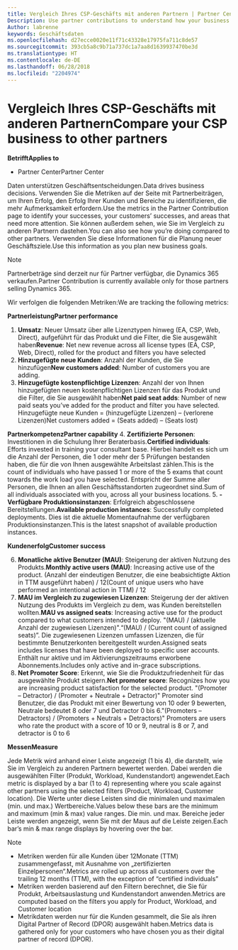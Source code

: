 ```yaml
---
title: Vergleich Ihres CSP-Geschäfts mit anderen Partnern | Partner Center
Description: Use partner contributions to understand how your business is growing and succeeding
Author: labrenne
keywords: Geschäftsdaten
ms.openlocfilehash: d27ecce0020e11f71c43328e17975fa711c8de57
ms.sourcegitcommit: 393cb5a8c9b71a737dc1a7aa8d1639937470be3d
ms.translationtype: HT
ms.contentlocale: de-DE
ms.lasthandoff: 06/28/2018
ms.locfileid: "2204974"
---
```

# <a name="compare-your-csp-business-to-other-partners"></a><span data-ttu-id="975a3-103">Vergleich Ihres CSP-Geschäfts mit anderen Partnern</span><span class="sxs-lookup"><span data-stu-id="975a3-103">Compare your CSP business to other partners</span></span> 

**<span data-ttu-id="975a3-104">Betrifft</span><span class="sxs-lookup"><span data-stu-id="975a3-104">Applies to</span></span>**
- <span data-ttu-id="975a3-105">Partner Center</span><span class="sxs-lookup"><span data-stu-id="975a3-105">Partner Center</span></span>

<span data-ttu-id="975a3-106">Daten unterstützen Geschäftsentscheidungen.</span><span class="sxs-lookup"><span data-stu-id="975a3-106">Data drives business decisions.</span></span> <span data-ttu-id="975a3-107">Verwenden Sie die Metriken auf der Seite mit Partnerbeiträgen, um Ihren Erfolg, den Erfolg Ihrer Kunden und Bereiche zu identifizieren, die mehr Aufmerksamkeit erfordern.</span><span class="sxs-lookup"><span data-stu-id="975a3-107">Use the metrics in the Partner Contribution page to identify your successes, your customers’ successes, and areas that need more attention.</span></span> <span data-ttu-id="975a3-108">Sie können außerdem sehen, wie Sie im Vergleich zu anderen Partnern dastehen.</span><span class="sxs-lookup"><span data-stu-id="975a3-108">You can also see how you’re doing compared to other partners.</span></span> <span data-ttu-id="975a3-109">Verwenden Sie diese Informationen für die Planung neuer Geschäftsziele.</span><span class="sxs-lookup"><span data-stu-id="975a3-109">Use this information as you plan new business goals.</span></span>

>[!NOTE]
><span data-ttu-id="975a3-110">Partnerbeträge sind derzeit nur für Partner verfügbar, die Dynamics 365 verkaufen.</span><span class="sxs-lookup"><span data-stu-id="975a3-110">Partner Contribution is currently available only for those partners selling Dynamics 365.</span></span>

<span data-ttu-id="975a3-111">Wir verfolgen die folgenden Metriken:</span><span class="sxs-lookup"><span data-stu-id="975a3-111">We are tracking the following metrics:</span></span>

**<span data-ttu-id="975a3-112">Partnerleistung</span><span class="sxs-lookup"><span data-stu-id="975a3-112">Partner performance</span></span>**

1. <span data-ttu-id="975a3-113">**Umsatz**: Neuer Umsatz über alle Lizenztypen hinweg (EA, CSP, Web, Direct), aufgeführt für das Produkt und die Filter, die Sie ausgewählt haben</span><span class="sxs-lookup"><span data-stu-id="975a3-113">**Revenue**: Net new revenue across all license types (EA, CSP, Web, Direct), rolled for the product and filters you have selected</span></span>
2. <span data-ttu-id="975a3-114">**Hinzugefügte neue Kunden**: Anzahl der Kunden, die Sie hinzufügen</span><span class="sxs-lookup"><span data-stu-id="975a3-114">**New customers added**: Number of customers you are adding.</span></span>
3. <span data-ttu-id="975a3-115">**Hinzugefügte kostenpflichtige Lizenzen**: Anzahl der von Ihnen hinzugefügten neuen kostenpflichtigen Lizenzen für das Produkt und die Filter, die Sie ausgewählt haben</span><span class="sxs-lookup"><span data-stu-id="975a3-115">**Net paid seat adds**: Number of new paid seats you’ve added for the product and filter you have selected.</span></span>  <span data-ttu-id="975a3-116">Hinzugefügte neue Kunden = (hinzugefügte Lizenzen) – (verlorene Lizenzen)</span><span class="sxs-lookup"><span data-stu-id="975a3-116">Net customers added = (Seats added) – (Seats lost)</span></span> 

**<span data-ttu-id="975a3-117">Partnerkompetenz</span><span class="sxs-lookup"><span data-stu-id="975a3-117">Partner capability</span></span>**
4. <span data-ttu-id="975a3-118">**Zertifizierte Personen**: Investitionen in die Schulung Ihrer Beraterbasis.</span><span class="sxs-lookup"><span data-stu-id="975a3-118">**Certified individuals**: Efforts invested in training your consultant base.</span></span> <span data-ttu-id="975a3-119">Hierbei handelt es sich um die Anzahl der Personen, die 1 oder mehr der 5 Prüfungen bestanden haben, die für die von Ihnen ausgewählte Arbeitslast zählen.</span><span class="sxs-lookup"><span data-stu-id="975a3-119">This is the count of individuals who have passed 1 or more of the 5 exams that count towards the work load you have selected.</span></span> <span data-ttu-id="975a3-120">Entspricht der Summe aller Personen, die Ihnen an allen Geschäftsstandorten zugeordnet sind.</span><span class="sxs-lookup"><span data-stu-id="975a3-120">Sum of all individuals associated with you, across all your business locations.</span></span>
5. <span data-ttu-id="975a3-121">**-Verfügbare Produktionsinstanzen**: Erfolgreich abgeschlossene Bereitstellungen.</span><span class="sxs-lookup"><span data-stu-id="975a3-121">**Available production instances**: Successfully completed deployments.</span></span> <span data-ttu-id="975a3-122">Dies ist die aktuelle Momentaufnahme der verfügbaren Produktionsinstanzen.</span><span class="sxs-lookup"><span data-stu-id="975a3-122">This is the latest snapshot of available production instances.</span></span>

**<span data-ttu-id="975a3-123">Kundenerfolg</span><span class="sxs-lookup"><span data-stu-id="975a3-123">Customer success</span></span>**

6.  <span data-ttu-id="975a3-124">**Monatliche aktive Benutzer (MAU)**: Steigerung der aktiven Nutzung des Produkts.</span><span class="sxs-lookup"><span data-stu-id="975a3-124">**Monthly active users (MAU)**: Increasing active use of the product.</span></span>
<span data-ttu-id="975a3-125">(Anzahl der eindeutigen Benutzer, die eine beabsichtigte Aktion in TTM ausgeführt haben) / 12</span><span class="sxs-lookup"><span data-stu-id="975a3-125">(Count of unique users who have performed an intentional action in TTM) / 12</span></span>
7. <span data-ttu-id="975a3-126">**MAU im Vergleich zu zugewiesen Lizenzen**: Steigerung der der aktiven Nutzung des Produkts im Vergleich zu dem, was Kunden bereitstellen wollten.</span><span class="sxs-lookup"><span data-stu-id="975a3-126">**MAU vs assigned seats**: Increasing active use for the product compared to what customers intended to deploy.</span></span> <span data-ttu-id="975a3-127">"(MAU) / (aktuelle Anzahl der zugewiesen Lizenzen)".</span><span class="sxs-lookup"><span data-stu-id="975a3-127">“(MAU) / (Current count of assigned seats)”.</span></span> <span data-ttu-id="975a3-128">Die zugewiesenen Lizenzen umfassen Lizenzen, die für bestimmte Benutzerkonten bereitgestellt wurden.</span><span class="sxs-lookup"><span data-stu-id="975a3-128">Assigned seats includes licenses that have been deployed to specific user accounts.</span></span>  <span data-ttu-id="975a3-129">Enthält nur aktive und im Aktivierungszeitraums erworbene Abonnements.</span><span class="sxs-lookup"><span data-stu-id="975a3-129">Includes only active and in-grace subscriptions.</span></span> 
8.  <span data-ttu-id="975a3-130">**Net Promoter Score**: Erkennt, wie Sie die Produktzufriedenheit für das ausgewählte Produkt steigern.</span><span class="sxs-lookup"><span data-stu-id="975a3-130">**Net promoter score**: Recognizes how you are increasing product satisfaction for the selected product.</span></span>
<span data-ttu-id="975a3-131">"(Promoter – Detractor) / (Promoter + Neutrale + Detractor)" Promoter sind Benutzer, die das Produkt mit einer Bewertung von 10 oder 9 bewerten, Neutrale bedeutet 8 oder 7 und Detractor 0 bis 6.</span><span class="sxs-lookup"><span data-stu-id="975a3-131">"(Promoters – Detractors) / (Promoters + Neutrals + Detractors)" Promoters are users who rate the product with a score of 10 or 9, neutral is 8 or 7, and detractor is 0 to 6</span></span>

**<span data-ttu-id="975a3-132">Messen</span><span class="sxs-lookup"><span data-stu-id="975a3-132">Measure</span></span>**

<span data-ttu-id="975a3-133">Jede Metrik wird anhand einer Leiste angezeigt (1 bis 4), die darstellt, wie Sie im Vergleich zu anderen Partnern bewertet werden. Dabei werden die ausgewählten Filter (Produkt, Workload, Kundenstandort) angewendet.</span><span class="sxs-lookup"><span data-stu-id="975a3-133">Each metric is displayed by a bar (1 to 4) representing where you scale against other partners using the selected filters (Product, Workload, Customer location).</span></span> <span data-ttu-id="975a3-134">Die Werte unter diese Leisten sind die minimalen und maximalen (min. und max.) Wertbereiche.</span><span class="sxs-lookup"><span data-stu-id="975a3-134">Values below these bars are the minimum and maximum (min & max) value ranges.</span></span> <span data-ttu-id="975a3-135">Die min. und max. Bereiche jeder Leiste werden angezeigt, wenn Sie mit der Maus auf die Leiste zeigen.</span><span class="sxs-lookup"><span data-stu-id="975a3-135">Each bar’s min & max range displays by hovering over the bar.</span></span>  

>[!NOTE] 
>- <span data-ttu-id="975a3-136">Metriken werden für alle Kunden über 12Monate (TTM) zusammengefasst, mit Ausnahme von „zertifizierten Einzelpersonen“.</span><span class="sxs-lookup"><span data-stu-id="975a3-136">Metrics are rolled up across all customers over the trailing 12 months (TTM), with the exception of “certified individuals”</span></span>        
>- <span data-ttu-id="975a3-137">Metriken werden basierend auf den Filtern berechnet, die Sie für Produkt, Arbeitsauslastung und Kundenstandort anwenden.</span><span class="sxs-lookup"><span data-stu-id="975a3-137">Metrics are computed based on the filters you apply for Product, Workload, and Customer location</span></span>
>- <span data-ttu-id="975a3-138">Metrikdaten werden nur für die Kunden gesammelt, die Sie als ihren Digital Partner of Record (DPOR) ausgewählt haben.</span><span class="sxs-lookup"><span data-stu-id="975a3-138">Metrics data is gathered only for your customers who have chosen you as their digital partner of record (DPOR).</span></span> 

  